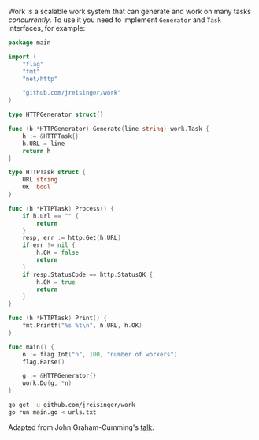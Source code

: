 Work is a scalable work system that can generate and work on many tasks
*concurrently*. To use it you need to implement `Generator` and `Task`
interfaces, for example:

```go
package main

import (
	"flag"
	"fmt"
	"net/http"

	"github.com/jreisinger/work"
)

type HTTPGenerator struct{}

func (b *HTTPGenerator) Generate(line string) work.Task {
	h := &HTTPTask{}
	h.URL = line
	return h
}

type HTTPTask struct {
	URL string
	OK  bool
}

func (h *HTTPTask) Process() {
	if h.url == "" {
		return
	}
	resp, err := http.Get(h.URL)
	if err != nil {
		h.OK = false
		return
	}
	if resp.StatusCode == http.StatusOK {
		h.OK = true
		return
	}
}

func (h *HTTPTask) Print() {
	fmt.Printf("%s %t\n", h.URL, h.OK)
}

func main() {
	n := flag.Int("n", 100, "number of workers")
	flag.Parse()

	g := &HTTPGenerator{}
	work.Do(g, *n)
}
```

```bash
go get -u github.com/jreisinger/work
go run main.go < urls.txt
```

Adapted from John Graham-Cumming's [talk](https://github.com/jgrahamc/dotgo).